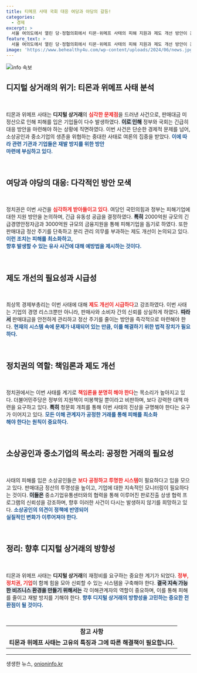 ```yaml
---
title: 티메프 사태 국회 대응 여당과 야당의 갈등!
categories:
  - 경제
excerpt: >
  서울 여의도에서 열린 당·정협의회에서 티몬·위메프 사태의 피해 지원과 제도 개선 방안이 논의됐다. 정부는 2000억원의 긴급 자금을 지원하고, 금융위원회는 최대 5600억원 유동성을 공급할 계획이다. 재발 방지를 위해 여야는 정산 주기 단축과 안전한 대금 관리 체계 도입에 동의했다.
feature_text: >
  서울 여의도에서 열린 당·정협의회에서 티몬·위메프 사태의 피해 지원과 제도 개선 방안이 논의됐다. 정부는 2000억원의 긴급 자금을 지원하고, 금융위원회는 최대 5600억원 유동성을 공급할 계획이다. 재발 방지를 위해 여야는 정산 주기 단축과 안전한 대금 관리 체계 도입에 동의했다.
image: 'https://www.behealthy4u.com/wp-content/uploads/2024/06/news.jpg'
---
```


<p><img src="https://www.behealthy4u.com/wp-content/uploads/2024/06/news.jpg" alt="info 속보" /></p>

<h2 data-ke-size="size26">디지털 상거래의 위기: 티몬과 위메프 사태 분석</h2>

<p data-ke-size="size16">&nbsp;</p>

<p>티몬과 위메프 사태는 <strong>디지털 상거래</strong>의 <b><span style="color: #ee2323;">심각한 문제점</span></b>을 드러낸 사건으로, 판매대금 미정산으로 인해 피해를 입은 기업들이 다수 발생하였다. <b><span style="background-color: #21538527;">이로 인해</span></b> 정부와 국회는 긴급히 대응 방안을 마련해야 하는 상황에 직면하였다. 이번 사건은 단순한 경제적 문제를 넘어, 소상공인과 중소기업의 생존을 위협하는 중대한 사태로 여론의 집중을 받았다. <b><span style="color: #1a5490;">이에 따라 관련 기관과 기업들은 재발 방지를 위한 방안<br>마련에 부심하고 있다.</span></b></p>

<p data-ke-size="size16">&nbsp;</p>

<h2 data-ke-size="size26">여당과 야당의 대응: 다각적인 방안 모색</h2>

<p data-ke-size="size16">&nbsp;</p>

<p>정치권은 이번 사건을 <b><span style="color: #ee2323;">심각하게 받아들이고 있다</span></b>. 여당인 국민의힘과 정부는 피해기업에 대한 지원 방안을 논의하며, 긴급 유동성 공급을 결정하였다. <b><span style="background-color: #21538527;">특히</span></b> 2000억원 규모의 긴급경영안정자금과 3000억원 규모의 금융지원을 통해 피해기업을 돕기로 하였다. 또한 판매대금 정산 주기를 단축하고 분리 관리 의무를 부과하는 제도 개선이 논의되고 있다. <b><span style="color: #1a5490;">이런 조치는 피해를 최소화하고,<br> 향후 발생할 수 있는 유사 사건에 대해 예방법을 제시하는 것이다.</span></b></p>

<p data-ke-size="size16">&nbsp;</p>

<h2 data-ke-size="size26">제도 개선의 필요성과 시급성</h2>

<p data-ke-size="size16">&nbsp;</p>

<p>최상목 경제부총리는 이번 사태에 대해 <b><span style="color: #ee2323;">제도 개선이 시급하다</span></b>고 강조하였다. 이번 사태는 기업의 경영 리스크뿐만 아니라, 판매사와 소비자 간의 신뢰를 상실하게 하였다. <b><span style="background-color: #21538527;">따라서</span></b> 판매대금을 안전하게 관리하고 정산 주기를 줄이는 방안을 즉각적으로 마련해야 한다. <b><span style="color: #1a5490;">현재의 시스템 속에 문제가 내재되어 있는 만큼, 이를 해결하기 위한 법적 장치가 필요하다.</span></b></p>

<p data-ke-size="size16">&nbsp;</p>

<h2 data-ke-size="size26">정치권의 역할: 책임론과 제도 개선</h2>

<p data-ke-size="size16">&nbsp;</p>

<p>정치권에서는 이번 사태를 계기로 <b><span style="color: #ee2323;">책임론을 분명히 해야 한다</span></b>는 목소리가 높아지고 있다. 더불어민주당은 정부의 지원책이 미봉책일 뿐이라고 비판하며, 보다 강력한 대책 마련을 요구하고 있다. <b><span style="background-color: #21538527;">특히</span></b> 청문회 개최를 통해 이번 사태의 진상을 규명해야 한다는 요구가 이어지고 있다. <b><span style="color: #1a5490;">모든 이해 관계자가 공정한 거래를 통해 피해를 최소화<br>해야 한다는 원칙이 중요하다.</span></b></p>

<p data-ke-size="size16">&nbsp;</p>

<h2 data-ke-size="size26">소상공인과 중소기업의 목소리: 공정한 거래의 필요성</h2>

<p data-ke-size="size16">&nbsp;</p>

<p>사태의 피해를 입은 소상공인들은 <b><span style="color: #ee2323;">보다 공정하고 투명한 시스템</span></b>이 필요하다고 입을 모으고 있다. 판매대금 정산의 투명성을 높이고, 기업에 대한 지속적인 모니터링이 필요하다는 것이다. <b><span style="background-color: #21538527;">이들은</span></b> 중소기업유통센터와의 협력을 통해 이루어진 판로진출 상생 협력 프로그램의 신뢰성을 강조하며, 향후 이러한 사건이 다시는 발생하지 않기를 희망하고 있다. <b><span style="color: #1a5490;">소상공인의 의견이 정책에 반영되어<br>실질적인 변화가 이루어져야 한다.</span></b></p>

<p data-ke-size="size16">&nbsp;</p>

<h2 data-ke-size="size26">정리: 향후 디지털 상거래의 방향성</h2>

<p data-ke-size="size16">&nbsp;</p>

<p>티몬과 위메프 사태는 <strong>디지털 상거래</strong>의 재정비를 요구하는 중요한 계기가 되었다. <b><span style="color: #ee2323;">정부, 정치권, 기업</span></b>이 함께 힘을 모아 신뢰할 수 있는 시스템을 구축해야 한다. <b><span style="background-color: #21538527;">결국 지속 가능한 비즈니스 환경을 만들기 위해서는</span></b> 각 이해관계자의 역할이 중요하며, 이를 통해 피해를 줄이고 재발 방지를 기해야 한다. <b><span style="color: #1a5490;">향후 디지털 상거래의 방향성을 고민하는 중요한 전환점이 될 것이다.</span></b></p>

<p data-ke-size="size16">&nbsp;</p>

<table style="width: 100%; border-collapse: collapse; text-align: left;">
    <tr>
        <td style="text-align: center; height: 17px;"><b>참고 사항</b></td>
    </tr>
    <tr>
        <td style="text-align: center; height: 17px;"><b>티몬과 위메프 사태는 고유의 특징과 그에 따른 해결책이 필요합니다.</b></td>
    </tr>
</table>

<hr />
생생한 뉴스, <a href="https://onioninfo.kr" rel="dofollow">onioninfo.kr</a>


